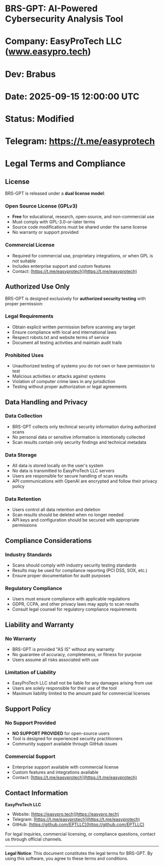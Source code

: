 # BRS-GPT: AI-Powered Cybersecurity Analysis Tool
# Company: EasyProTech LLC (www.easypro.tech)
# Dev: Brabus
# Date: 2025-09-15 12:00:00 UTC
# Status: Modified
# Telegram: https://t.me/easyprotech

# Legal Terms and Compliance

## License

BRS-GPT is released under a **dual license model**:

### Open Source License (GPLv3)
- **Free** for educational, research, open-source, and non-commercial use
- Must comply with GPL-3.0-or-later terms
- Source code modifications must be shared under the same license
- No warranty or support provided

### Commercial License
- Required for commercial use, proprietary integrations, or when GPL is not suitable
- Includes enterprise support and custom features
- Contact: [https://t.me/easyprotech](https://t.me/easyprotech)

## Authorized Use Only

BRS-GPT is designed exclusively for **authorized security testing** with proper permission:

### Legal Requirements
- Obtain explicit written permission before scanning any target
- Ensure compliance with local and international laws
- Respect robots.txt and website terms of service
- Document all testing activities and maintain audit trails

### Prohibited Uses
- Unauthorized testing of systems you do not own or have permission to test
- Malicious activities or attacks against systems
- Violation of computer crime laws in any jurisdiction
- Testing without proper authorization or legal agreements

## Data Handling and Privacy

### Data Collection
- BRS-GPT collects only technical security information during authorized scans
- No personal data or sensitive information is intentionally collected
- Scan results contain only security findings and technical metadata

### Data Storage
- All data is stored locally on the user's system
- No data is transmitted to EasyProTech LLC servers
- Users are responsible for secure handling of scan results
- API communications with OpenAI are encrypted and follow their privacy policy

### Data Retention
- Users control all data retention and deletion
- Scan results should be deleted when no longer needed
- API keys and configuration should be secured with appropriate permissions

## Compliance Considerations

### Industry Standards
- Scans should comply with industry security testing standards
- Results may be used for compliance reporting (PCI DSS, SOX, etc.)
- Ensure proper documentation for audit purposes

### Regulatory Compliance
- Users must ensure compliance with applicable regulations
- GDPR, CCPA, and other privacy laws may apply to scan results
- Consult legal counsel for regulatory compliance requirements

## Liability and Warranty

### No Warranty
- BRS-GPT is provided "AS IS" without any warranty
- No guarantee of accuracy, completeness, or fitness for purpose
- Users assume all risks associated with use

### Limitation of Liability
- EasyProTech LLC shall not be liable for any damages arising from use
- Users are solely responsible for their use of the tool
- Maximum liability limited to the amount paid for commercial licenses

## Support Policy

### No Support Provided
- **NO SUPPORT PROVIDED** for open-source users
- Tool is designed for experienced security practitioners
- Community support available through GitHub issues

### Commercial Support
- Enterprise support available with commercial license
- Custom features and integrations available
- Contact: [https://t.me/easyprotech](https://t.me/easyprotech)

## Contact Information

**EasyProTech LLC**
- Website: [https://easypro.tech](https://easypro.tech)
- Telegram: [https://t.me/easyprotech](https://t.me/easyprotech)
- GitHub: [https://github.com/EPTLLC](https://github.com/EPTLLC)

For legal inquiries, commercial licensing, or compliance questions, contact us through official channels.

---

**Legal Notice**: This document constitutes the legal terms for BRS-GPT. By using this software, you agree to these terms and conditions.
